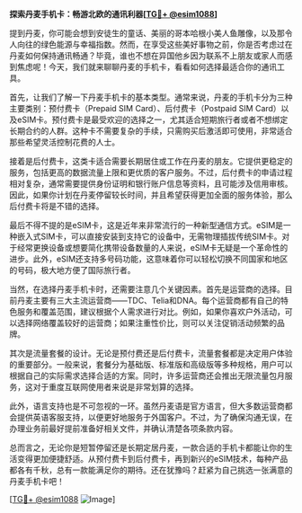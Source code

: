 **探索丹麦手机卡：畅游北欧的通讯利器[[TG💪+ @esim1088](https://t.me/s/esim1088)]**

提到丹麦，你可能会想到安徒生的童话、美丽的哥本哈根小美人鱼雕像，以及那令人向往的绿色能源与幸福指数。然而，在享受这些美好事物之前，你是否考虑过在丹麦如何保持通讯畅通？毕竟，谁也不想在异国他乡因为联系不上朋友或家人而感到焦虑呢！今天，我们就来聊聊丹麦的手机卡，看看如何选择最适合你的通讯工具。

首先，让我们了解一下丹麦手机卡的基本类型。通常来说，丹麦的手机卡分为三种主要类别：预付费卡（Prepaid SIM Card）、后付费卡（Postpaid SIM Card）以及eSIM卡。预付费卡是最受欢迎的选择之一，尤其适合短期旅行者或者不想绑定长期合约的人群。这种卡不需要复杂的手续，只需购买后激活即可使用，非常适合那些希望灵活控制花费的人士。

接着是后付费卡，这类卡适合需要长期居住或工作在丹麦的朋友。它提供更稳定的服务，包括更高的数据流量上限和更优质的客户服务。不过，后付费卡的申请过程相对复杂，通常需要提供身份证明和银行账户信息等资料，且可能涉及信用审核。因此，如果你计划在丹麦停留较长时间，并且希望获得更加全面的服务体验，那么后付费卡将是不错的选择。

最后不得不提的是eSIM卡，这是近年来非常流行的一种新型通信方式。eSIM是一种嵌入式SIM卡，可以直接安装到支持它的设备中，无需物理插拔传统SIM卡。对于经常更换设备或想要简化携带设备数量的人来说，eSIM卡无疑是一个革命性的进步。此外，eSIM还支持多号码功能，这意味着你可以轻松切换不同国家和地区的号码，极大地方便了国际旅行者。

当然，在选择丹麦手机卡时，还需要注意几个关键因素。首先是运营商的选择。目前丹麦主要有三大主流运营商——TDC、Telia和DNA。每个运营商都有自己的特色服务和覆盖范围，建议根据个人需求进行对比。例如，如果你喜欢户外活动，可以选择网络覆盖较好的运营商；如果注重性价比，则可以关注促销活动频繁的品牌。

其次是流量套餐的设计。无论是预付费还是后付费卡，流量套餐都是决定用户体验的重要部分。一般来说，套餐分为基础版、标准版和高级版等多种规格，用户可以根据自己的实际需求选择合适的方案。同时，许多运营商还会推出无限流量包月服务，这对于重度互联网使用者来说是非常划算的选择。

此外，语言支持也是不可忽视的一环。虽然丹麦语是官方语言，但大多数运营商都会提供英语客服支持，以便更好地服务于外国客户。不过，为了确保沟通无误，在办理业务前最好提前准备好相关文件，并确认清楚各项条款内容。

总而言之，无论你是短暂停留还是长期定居丹麦，一款合适的手机卡都能让你的生活变得更加便捷舒适。从预付费卡到后付费卡，再到新兴的eSIM技术，每种产品都各有千秋，总有一款能满足你的期待。还在犹豫吗？赶紧为自己挑选一张满意的丹麦手机卡吧！

[[TG💪+ @esim1088](https://t.me/s/esim1088) ![Image](https://i.postimg.cc/4NQfJmqS/Snipaste-2025-05-13-00-14-12.png)]